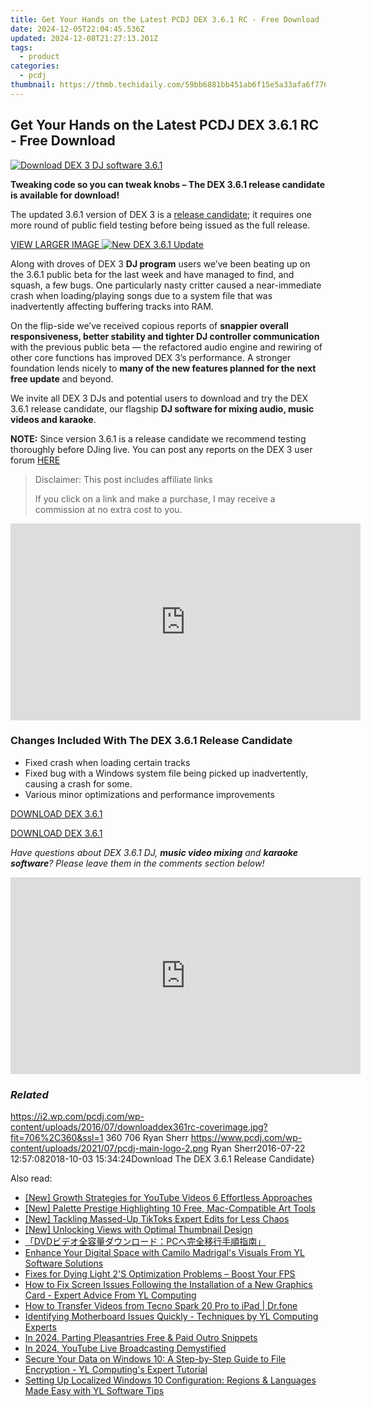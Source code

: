 ```yaml
---
title: Get Your Hands on the Latest PCDJ DEX 3.6.1 RC - Free Download
date: 2024-12-05T22:04:45.536Z
updated: 2024-12-08T21:27:13.201Z
tags:
  - product
categories:
  - pcdj
thumbnail: https://thmb.techidaily.com/59bb6881bb451ab6f15e5a33afa6f776cb1ec0282754802f441bb66f0c3a3719.jpg
---
```


## Get Your Hands on the Latest PCDJ DEX 3.6.1 RC - Free Download

[![Download DEX 3 DJ software 3.6.1](https://i2.wp.com/pcdj.com/wp-content/uploads/2016/07/downloaddex361rc-coverimage.jpg?resize=706%2C321&ssl=1)](https://i2.wp.com/pcdj.com/wp-content/uploads/2016/07/downloaddex361rc-coverimage.jpg?fit=706%2C360&ssl=1 "Download DEX 3 DJ software 3.6.1")

**Tweaking code so you can tweak knobs – The DEX 3.6.1 release candidate is available for download!**

The updated 3.6.1 version of DEX 3 is a [release candidate](https://en.wikipedia.org/wiki/Software%5Frelease%5Flife%5Fcycle); it requires one more round of public field testing before being issued as the full release.

[VIEW LARGER IMAGE ![New DEX 3.6.1 Update](https://i0.wp.com/pcdj.com/wp-content/uploads/2016/07/dex361.jpg?fit=300%2C169&ssl=1 "New DEX 3.6.1 Update")](https://i0.wp.com/pcdj.com/wp-content/uploads/2016/07/dex361.jpg?fit=1030%2C579&ssl=1)

Along with droves of DEX 3 **DJ program** users we’ve been beating up on the 3.6.1 public beta for the last week and have managed to find, and squash, a few bugs. One particularly nasty critter caused a near-immediate crash when loading/playing songs due to a system file that was inadvertently affecting buffering tracks into RAM.

On the flip-side we’ve received copious reports of **snappier overall responsiveness, better stability and tighter DJ controller communication** with the previous public beta — the refactored audio engine and rewiring of other core functions has improved DEX 3’s performance. A stronger foundation lends nicely to **many of the new features planned for the next free update** and beyond.

We invite all DEX 3 DJs and potential users to download and try the DEX 3.6.1 release candidate, our flagship **DJ software for mixing audio, music videos and karaoke**.

**NOTE:** Since version 3.6.1 is a release candidate we recommend testing thoroughly before DJing live. You can post any reports on the DEX 3 user forum [HERE](https://tools.techidaily.com/pcdj/products/)

>  Disclaimer: This post includes affiliate links
>
>  If you click on a link and make a purchase, I may receive a commission at no extra cost to you.
>

<!-- affiliate ads begin -->
<iframe width="560" height="315" src="https://www.youtube.com/embed/GBWcw6rXIdg?si=Tlue44bW-bPA4tH9" title="YouTube video player" frameborder="0" allow="accelerometer; autoplay; clipboard-write; encrypted-media; gyroscope; picture-in-picture; web-share" referrerpolicy="strict-origin-when-cross-origin" allowfullscreen></iframe>
<!-- affiliate ads end -->

### Changes Included With The DEX 3.6.1 Release Candidate

* Fixed crash when loading certain tracks
* Fixed bug with a Windows system file being picked up inadvertently, causing a crash for some.
* Various minor optimizations and performance improvements

[DOWNLOAD DEX 3.6.1](https://tools.techidaily.com/pcdj/products/)

[DOWNLOAD DEX 3.6.1](https://tools.techidaily.com/pcdj/products/)

_Have questions about DEX 3.6.1 DJ, **music video mixing** and **karaoke software**? Please leave them in the comments section below!_

<!-- affiliate ads begin -->
<iframe width="560" height="315" src="https://www.youtube.com/embed/1KKovVi9epE?si=EF7KA7b4KsEpWA-M" title="YouTube video player" frameborder="0" allow="accelerometer; autoplay; clipboard-write; encrypted-media; gyroscope; picture-in-picture; web-share" referrerpolicy="strict-origin-when-cross-origin" allowfullscreen></iframe>
<!-- affiliate ads end -->

### _Related_

https://i2.wp.com/pcdj.com/wp-content/uploads/2016/07/downloaddex361rc-coverimage.jpg?fit=706%2C360&ssl=1 360 706 Ryan Sherr https://www.pcdj.com/wp-content/uploads/2021/07/pcdj-main-logo-2.png Ryan Sherr2016-07-22 12:57:082018-10-03 15:34:24Download The DEX 3.6.1 Release Candidate}

<ins class="adsbygoogle"
     style="display:block"
     data-ad-format="autorelaxed"
     data-ad-client="ca-pub-7571918770474297"
     data-ad-slot="1223367746"></ins>

<ins class="adsbygoogle"
     style="display:block"
     data-ad-client="ca-pub-7571918770474297"
     data-ad-slot="8358498916"
     data-ad-format="auto"
     data-full-width-responsive="true"></ins>

<span class="atpl-alsoreadstyle">Also read:</span>
<div><ul>
<li><a href="https://youtube-tips.techidaily.com/rowth-strategies-for-youtube-videos-6-effortless-approaches/"><u>[New] Growth Strategies for YouTube Videos 6 Effortless Approaches</u></a></li>
<li><a href="https://extra-approaches.techidaily.com/new-palette-prestige-highlighting-10-free-mac-compatible-art-tools/"><u>[New] Palette Prestige Highlighting 10 Free, Mac-Compatible Art Tools</u></a></li>
<li><a href="https://article-tips.techidaily.com/new-tackling-massed-up-tiktoks-expert-edits-for-less-chaos/"><u>[New] Tackling Massed-Up TikToks Expert Edits for Less Chaos</u></a></li>
<li><a href="https://youtube-webster.techidaily.com/nlocking-views-with-optimal-thumbnail-design/"><u>[New] Unlocking Views with Optimal Thumbnail Design</u></a></li>
<li><a href="https://blog-min.techidaily.com/1725287670817-dvdpc/"><u>「DVDビデオ全容量ダウンロード：PCへ完全移行手順指南」</u></a></li>
<li><a href="https://win-exclusive.techidaily.com/enhance-your-digital-space-with-camilo-madrigals-visuals-from-yl-software-solutions/"><u>Enhance Your Digital Space with Camilo Madrigal's Visuals From YL Software Solutions</u></a></li>
<li><a href="https://win-solutions.techidaily.com/fixes-for-dying-light-2s-optimization-problems-boost-your-fps/"><u>Fixes for Dying Light 2'S Optimization Problems – Boost Your FPS</u></a></li>
<li><a href="https://win-exclusive.techidaily.com/how-to-fix-screen-issues-following-the-installation-of-a-new-graphics-card-expert-advice-from-yl-computing/"><u>How to Fix Screen Issues Following the Installation of a New Graphics Card - Expert Advice From YL Computing</u></a></li>
<li><a href="https://android-transfer.techidaily.com/how-to-transfer-videos-from-tecno-spark-20-pro-to-ipad-drfone-by-drfone-transfer-from-android-transfer-from-android/"><u>How to Transfer Videos from Tecno Spark 20 Pro to iPad | Dr.fone</u></a></li>
<li><a href="https://win-exclusive.techidaily.com/identifying-motherboard-issues-quickly-techniques-by-yl-computing-experts/"><u>Identifying Motherboard Issues Quickly - Techniques by YL Computing Experts</u></a></li>
<li><a href="https://extra-guidance.techidaily.com/in-2024-parting-pleasantries-free-and-paid-outro-snippets/"><u>In 2024, Parting Pleasantries Free & Paid Outro Snippets</u></a></li>
<li><a href="https://facebook-record-videos.techidaily.com/in-2024-youtube-live-broadcasting-demystified/"><u>In 2024, YouTube Live Broadcasting Demystified</u></a></li>
<li><a href="https://win-exclusive.techidaily.com/secure-your-data-on-windows-10-a-step-by-step-guide-to-file-encryption-yl-computings-expert-tutorial/"><u>Secure Your Data on Windows 10: A Step-by-Step Guide to File Encryption - YL Computing's Expert Tutorial</u></a></li>
<li><a href="https://win-exclusive.techidaily.com/setting-up-localized-windows-10-configuration-regions-and-languages-made-easy-with-yl-software-tips/"><u>Setting Up Localized Windows 10 Configuration: Regions & Languages Made Easy with YL Software Tips</u></a></li>
</ul></div>

